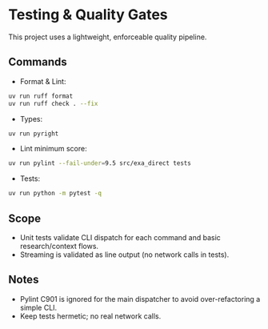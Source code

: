 # Testing & Quality Gates

This project uses a lightweight, enforceable quality pipeline.

## Commands

- Format & Lint:

```bash
uv run ruff format
uv run ruff check . --fix
```

- Types:

```bash
uv run pyright
```

- Lint minimum score:

```bash
uv run pylint --fail-under=9.5 src/exa_direct tests
```

- Tests:

```bash
uv run python -m pytest -q
```

## Scope

- Unit tests validate CLI dispatch for each command and basic research/context flows.
- Streaming is validated as line output (no network calls in tests).

## Notes

- Pylint C901 is ignored for the main dispatcher to avoid over-refactoring a simple CLI.
- Keep tests hermetic; no real network calls.
